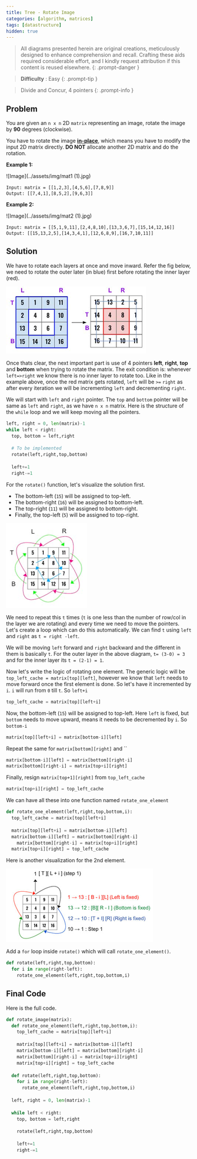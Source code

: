 ```yaml
---
title: Tree - Rotate Image
categories: [algorithm, matrices]
tags: [datastructure]
hidden: true
---
```


> All diagrams presented herein are original creations, meticulously designed to enhance comprehension and recall. Crafting these aids required considerable effort, and I kindly request attribution if this content is reused elsewhere.
{: .prompt-danger }

> **Difficulty** :  Easy
{: .prompt-tip }

> Divide and Concur, 4 pointers
{: .prompt-info }

## Problem

You are given an `n x n` 2D `matrix` representing an image, rotate the image by **90** degrees (clockwise).

You have to rotate the image [**in-place**](https://en.wikipedia.org/wiki/In-place_algorithm), which means you have to modify the input 2D matrix directly. **DO NOT** allocate another 2D matrix and do the rotation.

**Example 1:**

![Image](../assets/img/mat1 (1).jpg)

```
Input: matrix = [[1,2,3],[4,5,6],[7,8,9]]
Output: [[7,4,1],[8,5,2],[9,6,3]]
```

**Example 2:**

![Image](../assets/img/mat2 (1).jpg)

```
Input: matrix = [[5,1,9,11],[2,4,8,10],[13,3,6,7],[15,14,12,16]]
Output: [[15,13,2,5],[14,3,4,1],[12,6,8,9],[16,7,10,11]]
```

## Solution

We have to rotate each layers at once and move inward. Refer the fig below, we need to rotate the outer later (in blue) first before rotating the inner layer (red). 

![image-20240508160254631](../assets/img/image-20240508160254631.jpg)

Once thats clear, the next important part is use of 4 pointers **left**, **right**, **top** and **bottom** when trying to rotate the matrix. The exit condition is: whenever `left=>right` we know there is no inner layer to rotate too. Like in the example above, once the red matrix gets rotated, `left` will be `>=`  `right` as after every iteration we will be incrementing `left` and decrementing `right`.

We will start with `left` and `right` pointer. The `top` and `bottom` pointer will be same as `left` and `right`, as we have `n x n` matrix. Here is the structure of the `while` loop and we will keep moving all the pointers. 

```python
left, right = 0, len(matrix)-1
while left < right:
  top, bottom = left,right
  
  # To be implemented
  rotate(left,right,top,bottom)
  
  left+=1
  right-=1
```

For the `rotate()` function, let's visualize the solution first. 

- The bottom-left (`15`) will be assigned to top-left.
- The bottom-right (`16`) will be assigned to bottom-left.
- The top-right (`11`) will be assigned to  bottom-right.
- Finally, the top-left (`5`) will be assigned to top-right.

![image-20240508160254631](../assets/img/image-20240508175949535.jpg)

We need to repeat this `t` times (`t` is one less than the number of row/col in the layer we are rotating) and every time we need to move the pointers. Let's create a loop which can do this automatically. We can find `t` using `left` and `right` as `t = right -left`.

We will be moving `left` forward and `right` backward and the different in them is basically `t`. For the outer layer in the above diagram, `t= (3-0) = 3` and for the inner layer its `t = (2-1) = 1`.

Now let's write the logic of rotating one element. The generic logic will be `top_left_cache = matrix[top][left]`, however we know that `left` needs to move forward once the first element is done. So let's have it incremented by `i`. `i` will run from `0` till `t`. So `left+i`

```python
top_left_cache = matrix[top][left+i]
```

Now, the bottom-left (`15`) will be assigned to top-left. Here `left` is fixed, but `bottom` needs to move upward, means it needs to be decremented by `i`. So `bottom-i`

```python
matrix[top][left+i] = matrix[bottom-i][left]
```

Repeat the same for `matrix[bottom][right]` and ``

```python
matrix[bottom-i][left] = matrix[bottom][right-i]
matrix[bottom][right-i] = matrix[top+i][right]
```

Finally, resign `matrix[top+1][right]` from `top_left_cache`

```python
matrix[top+i][right] = top_left_cache
```

We can have all these into one function named `rotate_one_element`

```python
def rotate_one_element(left,right,top,bottom,i):
  top_left_cache = matrix[top][left+i]
  
  matrix[top][left+i] = matrix[bottom-i][left]
  matrix[bottom-i][left] = matrix[bottom][right-i]
	matrix[bottom][right-i] = matrix[top+i][right]
  matrix[top+i][right] = top_left_cache
```

Here is another visualization for the 2nd element.

![image-20240508183345148](../assets/img/image-20240508183345148.jpg)

Add a `for` loop inside `rotate()` which will call `rotate_one_element()`.

```python
def rotate(left,right,top,bottom):
  for i in range(right-left):
    rotate_one_element(left,right,top,bottom,i)
```

## Final Code

Here is the full code.

```python
def rotate_image(matrix):
  def rotate_one_element(left,right,top,bottom,i):
    top_left_cache = matrix[top][left+i]

    matrix[top][left+i] = matrix[bottom-i][left]
    matrix[bottom-i][left] = matrix[bottom][right-i]
    matrix[bottom][right-i] = matrix[top+i][right]
    matrix[top+i][right] = top_left_cache

  def rotate(left,right,top,bottom):
    for i in range(right-left):
      rotate_one_element(left,right,top,bottom,i)
    
  left, right = 0, len(matrix)-1
  
  while left < right:
    top, bottom = left,right

    rotate(left,right,top,bottom)

    left+=1
    right-=1
```







